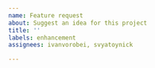 ```yaml
---
name: Feature request
about: Suggest an idea for this project
title: ''
labels: enhancement
assignees: ivanvorobei, svyatoynick

---
```




